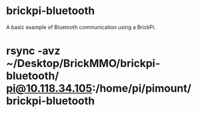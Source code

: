# brickpi-bluetooth
A basic example of Bluetooth communication using a BrickPi.

# rsync -avz ~/Desktop/BrickMMO/brickpi-bluetooth/ pi@10.118.34.105:/home/pi/pimount/brickpi-bluetooth
